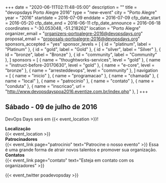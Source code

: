 +++
date = "2020-06-11T02:11:48-05:00"
description = ""
title = "devopsdays Porto Alegre 2016"
type = "new-event"
city = "Porto Alegre"
year = "2016"
startdate = 2016-07-09
enddate = 2016-07-09
cfp_date_start = 2016-05-20
cfp_date_end = 2016-06-11
cfp_date_announce = 2016-06-18
coordinates = "-30.053048, -51.218262"
location = "Porto Alegre"
organizer_email = "organizers-portoalegre-2016@devopsdays.org"
proposal_email = "proposals-portoalegre-2016@devopsdays.org"
sponsors_accepted = "yes"
sponsor_levels = [
    { id = "platinum", label = "Platinum" },
    { id = "gold", label = "Gold" },
    { id = "silver", label = "Silver" },
    { id = "bronze", label = "Bronze" },
    { id = "community", label = "Community" },
]
sponsors = [
    { name = "thoughtworks-services", level = "gold" },
    { name = "instruct-before-20170630", level = "gold" },
    { name = "e-core", level = "bronze" },
    { name = "arresteddevops", level = "community" },
]
navigation = [
    { name = "inicio" },
    { name = "programacao" },
    { name = "chamada" },
    { name = "local" },
    { name = "patrocinio" },
    { name = "contato" },
    { name = "conduta" },
    { name = "inscricao", url = "http://www.devopsdayspoa2016.eventize.com.br/index.php" },
]
+++
## Sábado - 09 de julho de 2016

DevOps Days será em {{< event_location >}}!

<!-- <div style="text-align:center;">
  {{< event_logo >}}
</div> -->


<div class = "row">
  <div class = "col-md-2">
    <strong>Localização</strong>
  </div>
  <div class = "col-md-8">
    {{< event_location >}}
  </div>
</div>

<!-- <div class = "row">
  <div class = "col-md-2">
    <strong>Propose</strong>
  </div>
  <div class = "col-md-8">
    {{< event_link page="propose" text="Propose a talk!" >}}
  </div>
</div> -->

<!-- <div class = "row">
  <div class = "col-md-2">
    <strong>Register</strong>
  </div>
  <div class = "col-md-8">
    {{< event_link page="registration" text="Register to attend the conference!" >}}
  </div>
</div> -->

<!-- <div class = "row">
  <div class = "col-md-2">
    <strong>Program</strong>
  </div>
  <div class = "col-md-8">
    View the {{< event_link page="programacao" text="programação" >}}.
  </div>
</div> -->

<!-- <div class = "row">
  <div class = "col-md-2">
    <strong>Speakers</strong>
  </div>
  <div class = "col-md-8">
    Check out the {{< event_link page="speakers" text="speakers!" >}}
  </div>
</div> -->

<div class = "row">
  <div class = "col-md-2">
    <strong>Patrocinadores</strong>
  </div>
  <div class = "col-md-8">
    {{< event_link page="patrocinio" text="Patrocine o nosso evento" >}} Essa é uma grande forma de atrair novos talentos e promover sua organização.
  </div>
</div>

<div class = "row">
  <div class = "col-md-2">
    <strong>Contatos</strong>
  </div>
  <div class = "col-md-8">
    {{< event_link page="contato" text="Esteja em contato com os organizadores" >}}
  </div>
</div>

{{< event_twitter poadevopsday >}}
